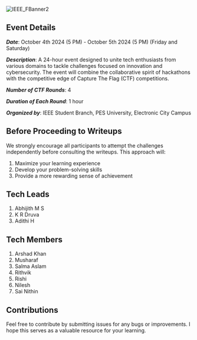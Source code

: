 ![IEEE_FBanner2](https://github.com/user-attachments/assets/03e58d16-0882-452b-bb76-69cd029a0d0d)

## Event Details

***Date***: October 4th 2024 (5 PM) - October 5th 2024 (5 PM) (Friday and Saturday)

***Description***: A 24-hour event designed to unite tech enthusiasts from various domains to tackle challenges focused on innovation and cybersecurity. The event will combine the collaborative spirit of hackathons with the competitive edge of Capture The Flag (CTF) competitions.

***Number of CTF Rounds***: 4

***Duration of Each Round***: 1 hour

***Organized by***: IEEE Student Branch, PES University, Electronic City Campus


## Before Proceeding to Writeups
We strongly encourage all participants to attempt the challenges independently before consulting the writeups. This approach will:

1. Maximize your learning experience
2. Develop your problem-solving skills
3. Provide a more rewarding sense of achievement

## Tech Leads 
1. Abhijith M S
2. K R Druva
3. Adithi H

## Tech Members
1. Arshad Khan
2. Musharaf
3. Salma Aslam
4. Rithvik
5. Rishi
6. Nilesh
7. Sai Nithin

## Contributions
Feel free to contribute by submitting issues for any bugs or improvements. I hope this serves as a valuable resource for your learning. 
